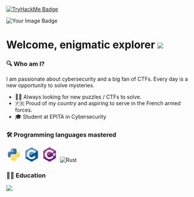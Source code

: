 [![TryHackMe Badge](https://img.shields.io/badge/TryHackMe-UserProfile-blue?logo=tryhackme)](https://tryhackme.com/p/Sorcier77)

<img src="https://tryhackme-badges.s3.amazonaws.com/Sorcier77.png" alt="Your Image Badge" />

<h1>
  Welcome, enigmatic explorer
  <img src="https://media.giphy.com/media/hvRJCLFzcasrR4ia7z/giphy.gif" width="30px"/>
</h1>

### 🔍 Who am I?

I am passionate about cybersecurity and a big fan of CTFs. Every day is a new opportunity to solve mysteries.

- 🕵️‍♂️ Always looking for new puzzles / CTFs to solve.
- 🇫🇷 Proud of my country and aspiring to serve in the French armed forces.
- 🎓 Student at EPITA in Cybersecurity



### 🛠️ Programming languages mastered

<div>
  <img src="https://github.com/devicons/devicon/blob/master/icons/python/python-original.svg" title="Python" alt="Python" width="40" height="40"/>&nbsp;
  <img src="https://github.com/devicons/devicon/blob/master/icons/c/c-original.svg" title="C" alt="C" width="40" height="40"/>&nbsp;
  <img src="https://github.com/devicons/devicon/blob/master/icons/csharp/csharp-original.svg" title="C#" alt="C#" width="40" height="40"/>&nbsp;
  <img src="https://github.com/devicons/devicon/blob/master/icons/rust/rsut-original.svg" title="Rust" alt="Rust" width="40" height="40"/>&nbsp;
</div>

### 👨‍🎓 Education
<div align="left">
  <img src="https://external-content.duckduckgo.com/iu/?u=https%3A%2F%2Ftse1.mm.bing.net%2Fth%3Fid%3DOIP.ed_w6ppMCe47UAavwxrlWQHaEK%26pid%3DApi&f=1&ipt=ac0558d1ae125b97007dd1758038ccf724fded8ae615e6de43ab01d997fc9699&ipo=images" width="300"/>
</div>

